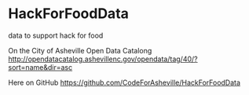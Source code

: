 HackForFoodData
===============

data to support hack for food

On the City of Asheville Open Data Catalong
http://opendatacatalog.ashevillenc.gov/opendata/tag/40/?sort=name&dir=asc

Here on GitHub 
https://github.com/CodeForAsheville/HackForFoodData



      
      
      
      
